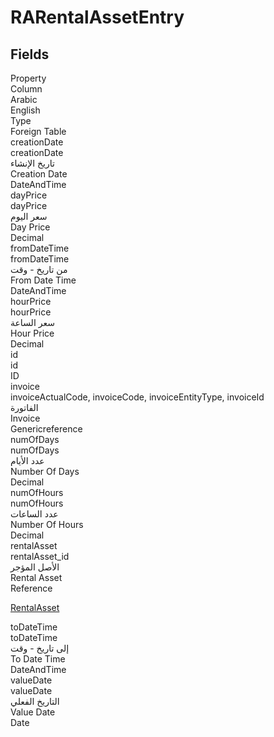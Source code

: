 
<div class='tableName'>


# RARentalAssetEntry
</div>


<ContentFilter/>

<div class='searchable'>

## Fields

<div class="nama-table">
<div class="row header-row">
<div class="cell">Property</div>
<div class="cell">Column</div>
<div class="cell">Arabic</div>
<div class="cell">English</div>
<div class="cell">Type</div>
<div class="cell">Foreign Table</div>
</div><div class="row searchable" id="creationDate">
<div class="cell" data-label="Property">creationDate</div>
<div class="cell" data-label="Column">creationDate</div>
<div class="cell" data-label="Arabic">تاريخ الإنشاء</div>
<div class="cell" data-label="English">Creation Date</div>
<div class="cell" data-label="Type">DateAndTime</div>

</div>

<div class="row searchable" id="dayPrice">
<div class="cell" data-label="Property">dayPrice</div>
<div class="cell" data-label="Column">dayPrice</div>
<div class="cell" data-label="Arabic">سعر اليوم</div>
<div class="cell" data-label="English">Day Price</div>
<div class="cell" data-label="Type">Decimal</div>

</div>

<div class="row searchable" id="fromDateTime">
<div class="cell" data-label="Property">fromDateTime</div>
<div class="cell" data-label="Column">fromDateTime</div>
<div class="cell" data-label="Arabic">من تاريخ - وقت</div>
<div class="cell" data-label="English">From Date Time</div>
<div class="cell" data-label="Type">DateAndTime</div>

</div>

<div class="row searchable" id="hourPrice">
<div class="cell" data-label="Property">hourPrice</div>
<div class="cell" data-label="Column">hourPrice</div>
<div class="cell" data-label="Arabic">سعر الساعة</div>
<div class="cell" data-label="English">Hour Price</div>
<div class="cell" data-label="Type">Decimal</div>

</div>

<div class="row searchable" id="id">
<div class="cell" data-label="Property">id</div>
<div class="cell" data-label="Column">id</div>
<div class="cell" data-label="Arabic"></div>
<div class="cell" data-label="English"></div>
<div class="cell" data-label="Type">ID</div>

</div>

<div class="row searchable" id="invoice">
<div class="cell" data-label="Property">invoice</div>
<div class="cell gen-ref-column" data-label="Column">invoiceActualCode,  invoiceCode,  invoiceEntityType,  invoiceId</div>
<div class="cell" data-label="Arabic">الفاتورة</div>
<div class="cell" data-label="English">Invoice</div>
<div class="cell" data-label="Type">Genericreference</div>

</div>

<div class="row searchable" id="numOfDays">
<div class="cell" data-label="Property">numOfDays</div>
<div class="cell" data-label="Column">numOfDays</div>
<div class="cell" data-label="Arabic">عدد الأيام</div>
<div class="cell" data-label="English">Number Of Days</div>
<div class="cell" data-label="Type">Decimal</div>

</div>

<div class="row searchable" id="numOfHours">
<div class="cell" data-label="Property">numOfHours</div>
<div class="cell" data-label="Column">numOfHours</div>
<div class="cell" data-label="Arabic">عدد الساعات</div>
<div class="cell" data-label="English">Number Of Hours</div>
<div class="cell" data-label="Type">Decimal</div>

</div>

<div class="row searchable" id="rentalAsset">
<div class="cell" data-label="Property">rentalAsset</div>
<div class="cell" data-label="Column">rentalAsset_id</div>
<div class="cell" data-label="Arabic">الأصل المؤجر</div>
<div class="cell" data-label="English"> Rental Asset</div>
<div class="cell" data-label="Type">Reference</div>
<div class="cell" data-label="Foreign Table">

 [RentalAsset](/modules/srvcenter-rental-assets/RentalAsset.md) 
</div>
</div>

<div class="row searchable" id="toDateTime">
<div class="cell" data-label="Property">toDateTime</div>
<div class="cell" data-label="Column">toDateTime</div>
<div class="cell" data-label="Arabic">إلى تاريخ - وقت</div>
<div class="cell" data-label="English">To Date Time</div>
<div class="cell" data-label="Type">DateAndTime</div>

</div>

<div class="row searchable" id="valueDate">
<div class="cell" data-label="Property">valueDate</div>
<div class="cell" data-label="Column">valueDate</div>
<div class="cell" data-label="Arabic">التاريخ الفعلي</div>
<div class="cell" data-label="English">Value Date</div>
<div class="cell" data-label="Type">Date</div>

</div>


</div>
</div>

